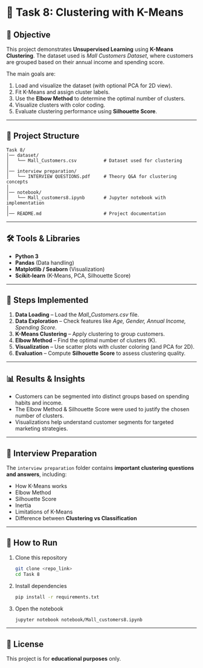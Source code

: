 # 🏬 Task 8: Clustering with K-Means

## 📌 Objective

This project demonstrates **Unsupervised Learning** using **K-Means Clustering**. The dataset used is *Mall Customers Dataset*, where customers are grouped based on their annual income and spending score.

The main goals are:

1. Load and visualize the dataset (with optional PCA for 2D view).
2. Fit K-Means and assign cluster labels.
3. Use the **Elbow Method** to determine the optimal number of clusters.
4. Visualize clusters with color coding.
5. Evaluate clustering performance using **Silhouette Score**.

---

## 📂 Project Structure

```
Task 8/
│── dataset/
│   └── Mall_Customers.csv          # Dataset used for clustering
│
│── interview preparation/
│   └── INTERVIEW QUESTIONS.pdf     # Theory Q&A for clustering concepts
│
│── notebook/
│   └── Mall_customers8.ipynb       # Jupyter notebook with implementation
│
│── README.md                       # Project documentation
```

---

## 🛠️ Tools & Libraries

* **Python 3**
* **Pandas** (Data handling)
* **Matplotlib / Seaborn** (Visualization)
* **Scikit-learn** (K-Means, PCA, Silhouette Score)

---

## 🚀 Steps Implemented

1. **Data Loading** – Load the *Mall\_Customers.csv* file.
2. **Data Exploration** – Check features like *Age, Gender, Annual Income, Spending Score*.
3. **K-Means Clustering** – Apply clustering to group customers.
4. **Elbow Method** – Find the optimal number of clusters (K).
5. **Visualization** – Use scatter plots with cluster coloring (and PCA for 2D).
6. **Evaluation** – Compute **Silhouette Score** to assess clustering quality.

---

## 📊 Results & Insights

* Customers can be segmented into distinct groups based on spending habits and income.
* The Elbow Method & Silhouette Score were used to justify the chosen number of clusters.
* Visualizations help understand customer segments for targeted marketing strategies.

---

## 🎯 Interview Preparation

The `interview preparation` folder contains **important clustering questions and answers**, including:

* How K-Means works
* Elbow Method
* Silhouette Score
* Inertia
* Limitations of K-Means
* Difference between **Clustering vs Classification**

---

## 📌 How to Run

1. Clone this repository

   ```bash
   git clone <repo_link>
   cd Task 8
   ```
2. Install dependencies

   ```bash
   pip install -r requirements.txt
   ```
3. Open the notebook

   ```bash
   jupyter notebook notebook/Mall_customers8.ipynb
   ```

---

## 📜 License

This project is for **educational purposes** only.
